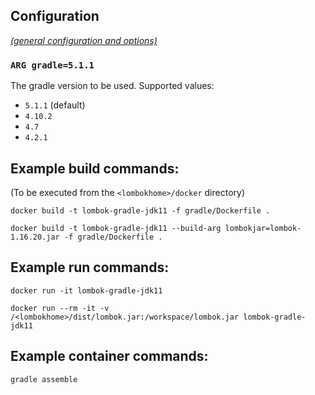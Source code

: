## Configuration

[_(general configuration and options)_](../readme.md)

### `ARG gradle=5.1.1`

The gradle version to be used. Supported values:

- `5.1.1` (default)
- `4.10.2`
- `4.7`
- `4.2.1`

## Example build commands:

(To be executed from the `<lombokhome>/docker` directory)

```
docker build -t lombok-gradle-jdk11 -f gradle/Dockerfile .

docker build -t lombok-gradle-jdk11 --build-arg lombokjar=lombok-1.16.20.jar -f gradle/Dockerfile .
```

## Example run commands:

```
docker run -it lombok-gradle-jdk11

docker run --rm -it -v /<lombokhome>/dist/lombok.jar:/workspace/lombok.jar lombok-gradle-jdk11
```

## Example container commands:

```
gradle assemble
```
